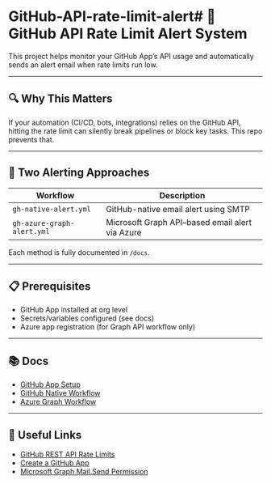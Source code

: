 # GitHub-API-rate-limit-alert# 🚨 GitHub API Rate Limit Alert System

This project helps monitor your GitHub App’s API usage and automatically sends an alert email when rate limits run low.

---

## 🔍 Why This Matters

If your automation (CI/CD, bots, integrations) relies on the GitHub API, hitting the rate limit can silently break pipelines or block key tasks. This repo prevents that.

---

## 🧰 Two Alerting Approaches

| Workflow                   | Description                                     |
| -------------------------- | ----------------------------------------------- |
| `gh-native-alert.yml`      | GitHub-native email alert using SMTP            |
| `gh-azure-graph-alert.yml` | Microsoft Graph API–based email alert via Azure |

Each method is fully documented in `/docs`.

---

## 📋 Prerequisites

* GitHub App installed at org level
* Secrets/variables configured (see docs)
* Azure app registration (for Graph API workflow only)

---

## 📚 Docs

* [GitHub App Setup](./github-app-setup.md)
* [GitHub Native Workflow](./native-workflow.md)
* [Azure Graph Workflow](./azure-graph-workflow.md)

---

## 🔗 Useful Links

* [GitHub REST API Rate Limits](https://docs.github.com/en/rest/rate-limit)
* [Create a GitHub App](https://docs.github.com/en/apps/creating-github-apps)
* [Microsoft Graph Mail.Send Permission](https://learn.microsoft.com/en-us/graph/permissions-reference#mail-permissions)
